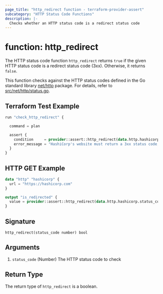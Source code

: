 ```yaml
---
page_title: "http_redirect function - terraform-provider-assert"
subcategory: "HTTP Status Code Functions"
description: |-
  Checks whether an HTTP status code is a redirect status code
---
```


# function: http_redirect



The HTTP status code function `http_redirect` returns `true` if the given HTTP status code is a redirect status code (3xx). Otherwise, it returns `false`.

This function checks against the HTTP status codes defined in the Go standard library [net/http](https://golang.org/pkg/net/http/) package. For details, refer to [src/net/http/status.go](https://cs.opensource.google/go/go/+/refs/tags/go1.23.1:src/net/http/status.go;l=9).

## Terraform Test Example

```terraform
run "check_http_redirect" {

  command = plan

  assert {
    condition     = provider::assert::http_redirect(data.http.hashicorp.status_code)
    error_message = "HashiCorp's website must return a 3xx status code, when using HTTP instead of HTTPS"
  }
}
```

## HTTP GET Example

```terraform
data "http" "hashicorp" {
  url = "https://hashicorp.com"
}

output "is_redirected" {
  value = provider::assert::http_redirect(data.http.hashicorp.status_code)
}
```

## Signature

<!-- signature generated by tfplugindocs -->
```text
http_redirect(status_code number) bool
```

## Arguments

<!-- arguments generated by tfplugindocs -->
1. `status_code` (Number) The HTTP status code to check


## Return Type

The return type of `http_redirect` is a boolean.
